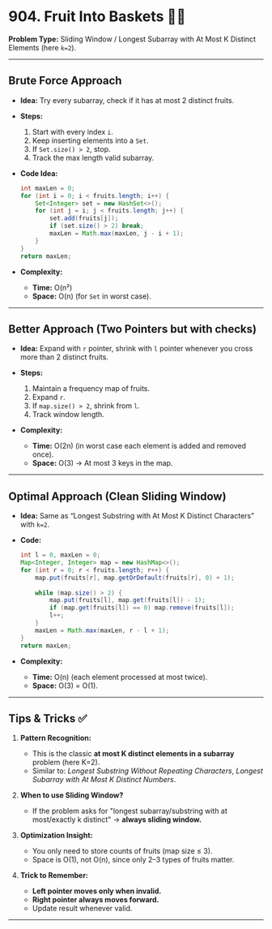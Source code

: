 # **904. Fruit Into Baskets** 🍎🍊

**Problem Type:** Sliding Window / Longest Subarray with At Most K Distinct Elements (here `k=2`).

---

## **Brute Force Approach**

* **Idea:**
  Try every subarray, check if it has at most 2 distinct fruits.
* **Steps:**

  1. Start with every index `i`.
  2. Keep inserting elements into a `Set`.
  3. If `Set.size() > 2`, stop.
  4. Track the max length valid subarray.
* **Code Idea:**

  ```java
  int maxLen = 0;
  for (int i = 0; i < fruits.length; i++) {
      Set<Integer> set = new HashSet<>();
      for (int j = i; j < fruits.length; j++) {
          set.add(fruits[j]);
          if (set.size() > 2) break;
          maxLen = Math.max(maxLen, j - i + 1);
      }
  }
  return maxLen;
  ```
* **Complexity:**

  * **Time:** O(n²)
  * **Space:** O(n) (for `Set` in worst case).

---

## **Better Approach (Two Pointers but with checks)**

* **Idea:**
  Expand with `r` pointer, shrink with `l` pointer whenever you cross more than 2 distinct fruits.
* **Steps:**

  1. Maintain a frequency map of fruits.
  2. Expand `r`.
  3. If `map.size() > 2`, shrink from `l`.
  4. Track window length.
* **Complexity:**

  * **Time:** O(2n) (in worst case each element is added and removed once).
  * **Space:** O(3) → At most 3 keys in the map.

---

## **Optimal Approach (Clean Sliding Window)**

* **Idea:**
  Same as “Longest Substring with At Most K Distinct Characters” with `k=2`.
* **Code:**

  ```java
  int l = 0, maxLen = 0;
  Map<Integer, Integer> map = new HashMap<>();
  for (int r = 0; r < fruits.length; r++) {
      map.put(fruits[r], map.getOrDefault(fruits[r], 0) + 1);
      
      while (map.size() > 2) {
          map.put(fruits[l], map.get(fruits[l]) - 1);
          if (map.get(fruits[l]) == 0) map.remove(fruits[l]);
          l++;
      }
      maxLen = Math.max(maxLen, r - l + 1);
  }
  return maxLen;
  ```
* **Complexity:**

  * **Time:** O(n) (each element processed at most twice).
  * **Space:** O(3) = O(1).

---

## **Tips & Tricks** ✅

1. **Pattern Recognition:**

   * This is the classic **at most K distinct elements in a subarray** problem (here K=2).
   * Similar to: *Longest Substring Without Repeating Characters*, *Longest Subarray with At Most K Distinct Numbers*.

2. **When to use Sliding Window?**

   * If the problem asks for "longest subarray/substring with at most/exactly k distinct" → **always sliding window.**

3. **Optimization Insight:**

   * You only need to store counts of fruits (map size ≤ 3).
   * Space is O(1), not O(n), since only 2–3 types of fruits matter.

4. **Trick to Remember:**

   * **Left pointer moves only when invalid.**
   * **Right pointer always moves forward.**
   * Update result whenever valid.

---
